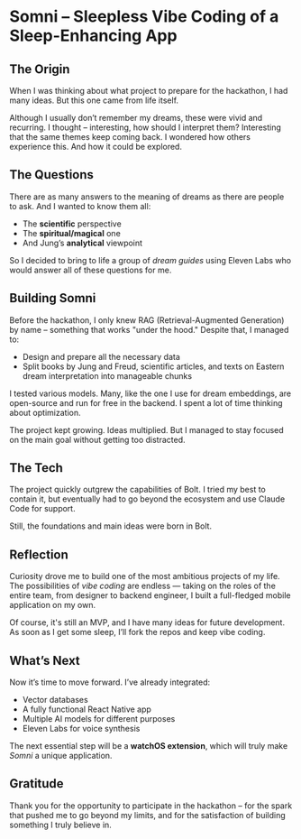 # Somni – Sleepless Vibe Coding of a Sleep-Enhancing App

## The Origin

When I was thinking about what project to prepare for the hackathon, I had many ideas. But this one came from life itself.

Although I usually don’t remember my dreams, these were vivid and recurring. I thought – interesting, how should I interpret them? Interesting that the same themes keep coming back. I wondered how others experience this. And how it could be explored.

## The Questions

There are as many answers to the meaning of dreams as there are people to ask. And I wanted to know them all:  
- The **scientific** perspective  
- The **spiritual/magical** one  
- And Jung’s **analytical** viewpoint  

So I decided to bring to life a group of *dream guides* using Eleven Labs who would answer all of these questions for me.

## Building Somni

Before the hackathon, I only knew RAG (Retrieval-Augmented Generation) by name – something that works "under the hood." Despite that, I managed to:

- Design and prepare all the necessary data  
- Split books by Jung and Freud, scientific articles, and texts on Eastern dream interpretation into manageable chunks

I tested various models. Many, like the one I use for dream embeddings, are open-source and run for free in the backend. I spent a lot of time thinking about optimization.

The project kept growing. Ideas multiplied. But I managed to stay focused on the main goal without getting too distracted.

## The Tech

The project quickly outgrew the capabilities of Bolt. I tried my best to contain it, but eventually had to go beyond the ecosystem and use Claude Code for support.

Still, the foundations and main ideas were born in Bolt.

## Reflection

Curiosity drove me to build one of the most ambitious projects of my life. The possibilities of *vibe coding* are endless — taking on the roles of the entire team, from designer to backend engineer, I built a full-fledged mobile application on my own.

Of course, it's still an MVP, and I have many ideas for future development. As soon as I get some sleep, I’ll fork the repos and keep vibe coding.

## What’s Next

Now it’s time to move forward. I’ve already integrated:

- Vector databases  
- A fully functional React Native app  
- Multiple AI models for different purposes  
- Eleven Labs for voice synthesis  

The next essential step will be a **watchOS extension**, which will truly make *Somni* a unique application.

## Gratitude

Thank you for the opportunity to participate in the hackathon – for the spark that pushed me to go beyond my limits, and for the satisfaction of building something I truly believe in.
